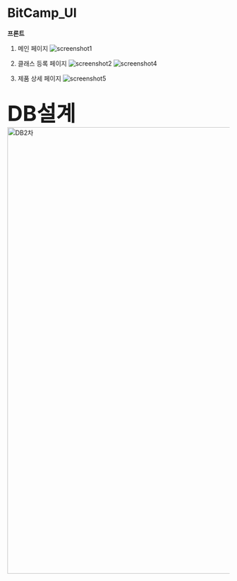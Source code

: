 # BitCamp_UI
<b>프론트</b>
1. 메인 페이지
![screenshot1](https://user-images.githubusercontent.com/89093279/146143297-b015c5af-9216-4dc0-9ef6-36e1396860fb.PNG)

2. 클래스 등록 페이지
![screenshot2](https://user-images.githubusercontent.com/89093279/146143315-3477533d-04c6-4115-b673-20e46d1b4526.PNG)
![screenshot4](https://user-images.githubusercontent.com/89093279/146143323-3393dfe3-3d67-4d55-b4e3-7a76f253bf5a.PNG)

3. 제품 상세 페이지
![screenshot5](https://user-images.githubusercontent.com/89093279/146143594-e5b30e10-da55-40c6-bcf7-c7579bf03d4e.PNG)

<br>
<font size="30pt"><b>DB설계</b></font>
<img width="1012" alt="DB2차" src="https://user-images.githubusercontent.com/89093279/146143411-ffe8b8c4-9b31-49fb-a1ac-5e96f993f24f.png">
